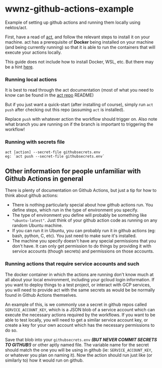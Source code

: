 # wwnz-github-actions-example
Example of setting up github actions and running them locally using nektos/act.

First, have a read of [act](https://github.com/nektos/act), and follow the relevant steps to install it on your machine. act has a prerequisite of **Docker** being installed on your machine (and being currently running) so that it is able to run the containers that will execute your actions locally.

This guide does not include how to install Docker, WSL, etc. But there may be a hint [here](https://woolworths-agile.atlassian.net/wiki/spaces/WDEC/pages/32133284510/Windows+10+-+using+WSL).

### Running local actions

It is best to read through the act documentation (most of what you need to know can be found in the [act repo](https://github.com/nektos/act) README)

But if you just want a quick-start (after installing of course), simply run `act push` after checking out this repo (assuming `act` is installed).

Replace `push` with whatever action the workflow should trigger on. Also note what branch you are running on if the branch is important to triggering the workflow!

### Running with secrets file

```
act [action] --secret-file githubsecrets.env
eg: `act push --secret-file githubsecrets.env`
```

## Other information for people unfamiliar with Github Actions in general

There is plenty of documentation on Github Actions, but just a tip for how to think about github actions:

* There is nothing particularly special about how github actions run. You define steps, which run in the type of environment you specify.
* The type of environment you define will probably be something like `"ubuntu-latest"`. Just think of your github action code as running on any random Ubuntu machine.
* If you can run it in Ubuntu, you can probably run it in github actions (eg: bash, python, C, etc). You just need to make sure it's installed.
* The machine you specify doesn't have any special permissions that you don't have. It can only get permission to do things by providing it with service accounts (though secrets) and permissions on those accounts.


### Running actions that require service accounts and such

The docker container in which the actions are running don't know much at all about your local environment, including your gcloud login information. If you want to deploy things to a test project, or interact with GCP services, you will need to provide act with the same secrets as would be be normally found in Github Actions themselves.

An example of this, is we commonly use a secret in github repos called `SERVICE_ACCOUNT_KEY`, which is a JSON blob of a service account which can execute the necessary actions required by the workflows. If you want to be able to test locally, you will need to get a similar service account key, or create a key for your own account which has the necessary permissions to do so.

Save that blob into your `githubsecrets.env` _**(BUT NEVER COMMIT SECRETS TO GITHUB!)**_ or other aptly named file. The variable name for the secret should match the one you will be using in github (ie: `SERVICE_ACCOUNT_KEY`, or whatever you plan on naming it). Now the action should run just like (or similarly to) how it would run on github.

